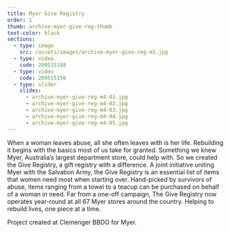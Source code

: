 ```yaml
---
title: Myer Give Registry
order: 1
thumb: archive-myer-give-reg-thumb
text-color: black
sections:
  - type: image
    src: /assets/images/archive-myer-give-reg-m1.jpg
  - type: video
    code: 209515188
  - type: video
    code: 209515156
  - type: slider
    slides:
      - archive-myer-give-reg-m4-01.jpg
      - archive-myer-give-reg-m4-02.jpg
      - archive-myer-give-reg-m4-03.jpg
      - archive-myer-give-reg-m4-04.jpg
      - archive-myer-give-reg-m4-05.jpg
---
```

When a woman leaves abuse, all she often leaves with is her life. Rebuilding it begins with the basics most of us take for granted. Something we knew Myer, Australia’s largest department store, could help with. So we created the Give Registry, a gift registry with a difference. A joint initiative uniting Myer with the Salvation Army, the Give Registry is an essential list of items that women need most when starting over. Hand-picked by survivors of abuse, items ranging from a towel to a teacup can be purchased on behalf of a woman in need. Far from a one-off campaign, The Give Registry now operates year-round at all 67 Myer stores around the country. Helping to rebuild lives, one piece at a time.

Project created at Clemenger BBDO for Myer.
